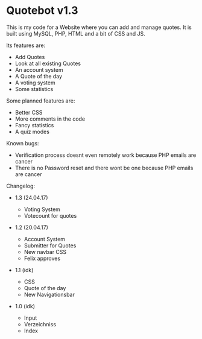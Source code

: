# Quotebot v1.3

This is my code for a Website where you can add and manage quotes.
It is built using MySQL, PHP, HTML and a bit of CSS and JS.


Its features are:
  - Add Quotes
  - Look at all existing Quotes
  - An account system
  - A Quote of the day
  - A voting system  
  - Some statistics
  
  
Some planned features are:
  - Better CSS
  - More comments in the code
  - Fancy statistics
  - A quiz modes

Known bugs:
  - Verification process doesnt even remotely work because PHP emails are cancer
  - There is no Password reset and there wont be one because PHP emails are cancer
  
Changelog:
  - 1.3 (24.04.17)
	- Voting System
	- Votecount for quotes

  - 1.2 (20.04.17)
	- Account System
	- Submitter for Quotes
	- New navbar CSS
	- Felix approves
	
  - 1.1 (idk)
	- CSS
	- Quote of the day
	- New Navigationsbar
	
  - 1.0 (idk)
	- Input
	- Verzeichniss
	- Index

